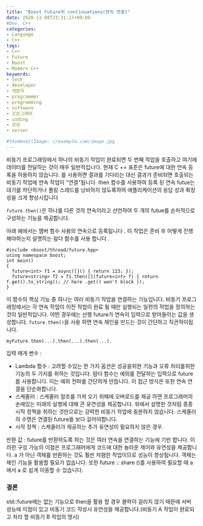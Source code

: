 ```yaml
---
title: "Boost Future의 continuations(연속 연결)"
date: 2020-11-08T23:31:17+09:00
#Dev, C++
categories:
- Language
- C++
tags:
- C++
- Future
- Boost
- Modern C++
keywords:
- tech
- developer
- 개발자
- programmer
- programming
- software
- 프로그래머
- coding
- 코딩
- server

#thumbnailImage: //example.com/image.jpg
---
```


비동기 프로그래밍에서 하나의 비동기 작업이 완료되면 두 번째 작업을 호출하고 여기에 데이터를 전달하는 것이 매우 일반적입니다. 현재 C ++ 표준은 future에 대한 연속 등록을 허용하지 않습니다. 를 사용하면 결과를 기다리는 대신 결과가 준비되면 호출되는 비동기 작업에 연속 작업이 "연결"됩니다. then 함수를 사용하여 등록 된 연속 futue는 대기를 차단하거나 폴링 스레드를 낭비하지 않도록하여 애플리케이션의 응답 성과 확장 성을 크게 향상시킵니다

<!--more-->

`future.then()`은 하나를 다른 것의 연속이라고 선언하여 두 개의 futue를 순차적으로 구성하는 기능을 제공합니다. 

아래 예에서는 멤버 함수 사용의 연속으로 등록됩니다 . 이 작업은 준비 후 어떻게 진행해야하는지 설명하는 람다 함수를 사용 합니다 .

```
#include <boost/thread/future.hpp>
using namespace boost;
int main()
{
  future<int> f1 = async([]() { return 123; });
  future<string> f2 = f1.then([](future<int> f) { return f.get().to_string(); // here .get() won't block });
}
```



이 함수의 핵심 기능 중 하나는 여러 비동기 작업을 연결하는 기능입니다. 비동기 프로그래밍에서는 각 연속 작업이 이전 작업이 완료 될 때만 실행되는 일련의 작업을 정의하는 것이 일반적입니다. 어떤 경우에는 선행 future가 연속이 입력으로 받아들이는 값을 생성합니다. `future.then()`을 사용 하면 연속 체인을 만드는 것이 간단하고 직관적이됩니다.

```
myFuture.then(...).then(...).then(...).
```



입력 매개 변수 :

- Lambda 함수 : 고려할 수있는 한 가지 옵션은 성공을위한 기능과 오류 처리를위한 기능의 두 가지를 취하는 것입니다. 람다 함수는 예외를 전달하는 입력으로 future를 사용합니다. 이는 예외 전파를 간단하게 만듭니다. 이 접근 방식은 또한 연속 연결을 단순화합니다.
- 스케줄러 : 스케줄러 참조를 가져 오기 위해에 오버로드를 제공 하면 프로그래머의 손에있는 미래의 실행에 대해 큰 유연성을 제공합니다. 위에서 설명한 것처럼 종종 시작 정책을 취하는 것만으로는 강력한 비동기 작업에 충분하지 않습니다. 스케줄러의 수명은 연결된 future들 보다 길어야합니다. 
- 시작 정책 : 스케줄러가 제공하는 추가 유연성이 필요하지 않은 경우.



반환 값 : future를 반환하도록 하는 것은 여러 연속을 연결하는 기능에 기반 합니다. 이러한 구성 가능의 이점은 프로그래머에게 코드에 대한 놀라운 제어와 유연성을 제공합니다. a 가 아닌 객체를 반환하는 것도 훨씬 저렴한 작업이므로 성능이 향상됩니다. 객체는 체인 기능을 활용할 필요가 없습니다. 또한 future :: share ()를 사용하여 필요할 때 a 에서 a 로 쉽게 이동할 수 있습니다.



### 결론

std::future에는 없는 기능으로 then을 활용 할 경우 블락이 걸리지 않기 때문에 서버 성능에 이점이 있고 비동기 코드 작성시 유연성을 제공합니다.(비동기 A 작업이 완료되고 처리 할 비동기 B 작업의 명시)